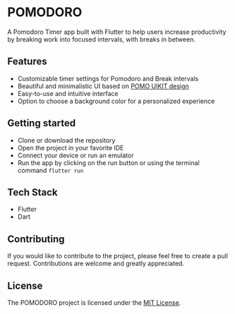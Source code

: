 # POMODORO

A Pomodoro Timer app built with Flutter to help users increase productivity by breaking work into focused intervals, with breaks in between.

## Features

- Customizable timer settings for Pomodoro and Break intervals
- Beautiful and minimalistic UI based on [POMO UIKIT design](https://www.behance.net/gallery/98918603/POMO-UIKIT?tracking_source=search_projects%7Cpomo+uikit)
- Easy-to-use and intuitive interface
- Option to choose a background color for a personalized experience

## Getting started

- Clone or download the repository
- Open the project in your favorite IDE
- Connect your device or run an emulator
- Run the app by clicking on the run button or using the terminal command `flutter run`

## Tech Stack

- Flutter
- Dart

## Contributing

If you would like to contribute to the project, please feel free to create a pull request. Contributions are welcome and greatly appreciated.

## License

The POMODORO project is licensed under the [MIT License](LICENSE).

